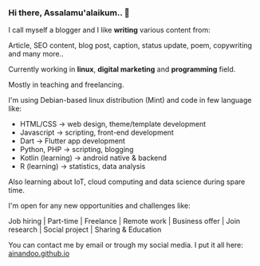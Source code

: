 ### Hi there, Assalamu'alaikum.. 👋

I call myself a blogger and I like **writing** various content from: 

Article, SEO content, blog post, caption, status update, poem, copywriting and many more..

Currently working in **linux**, **digital marketing** and **programming** field.

Mostly in teaching and freelancing.

I'm using Debian-based linux distribution (Mint) and code in few language like:

- HTML/CSS -> web design, theme/template development
- Javascript -> scripting, front-end development
- Dart -> Flutter app development
- Python, PHP -> scripting, blogging
- Kotlin (learning) -> android native & backend
- R (learning) -> statistics, data analysis

Also learning about IoT, cloud computing and data science during spare time.

I'm open for any new opportunities and challenges like:

Job hiring | Part-time | Freelance | Remote work | Business offer | Join research | Social project | Sharing & Education

You can contact me by email or trough my social media. 
I put it all here: <a href="https://ainandoo.github.io">ainandoo.github.io<a/>

<!--
**ainandoo/ainandoo** is a ✨ _special_ ✨ repository because its `README.md` (this file) appears on your GitHub profile.

Here are some ideas to get you started:

- 🔭 I’m currently working on ...
- 🌱 I’m currently learning ...
- 👯 I’m looking to collaborate on ...
- 🤔 I’m looking for help with ...
- 💬 Ask me about ...
- 📫 How to reach me: ...
- 😄 Pronouns: ...
- ⚡ Fun fact: ...
-->

